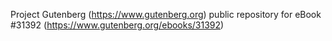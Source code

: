Project Gutenberg (https://www.gutenberg.org) public repository for eBook #31392 (https://www.gutenberg.org/ebooks/31392)
